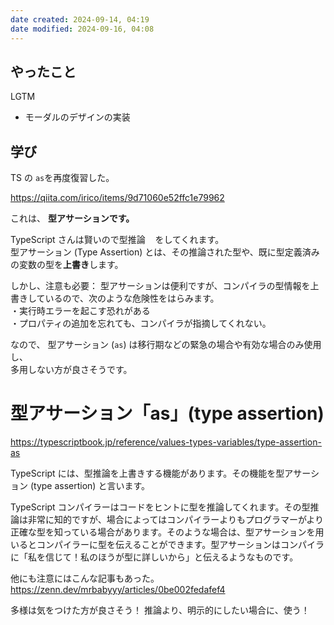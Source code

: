 ```yaml
---
date created: 2024-09-14, 04:19
date modified: 2024-09-16, 04:08
---
```


## やったこと

LGTM

- モーダルのデザインの実装

## 学び

TS の `as`を再度復習した。

https://qiita.com/irico/items/9d71060e52ffc1e79962

これは、
**型アサーションです。**

TypeScript さんは賢いので型推論    をしてくれます。  
型アサーション (Type Assertion) とは、その推論された型や、既に型定義済みの変数の型を**上書き**します。

しかし、注意も必要：
型アサーションは便利ですが、コンパイラの型情報を上書きしているので、次のような危険性をはらみます。  
・実行時エラーを起こす恐れがある  
・プロパティの追加を忘れても、コンパイラが指摘してくれない。

なので、
型アサーション (`as`) は移行期などの緊急の場合や有効な場合のみ使用し、  
多用しない方が良さそうです。

# 型アサーション「as」(type assertion)

https://typescriptbook.jp/reference/values-types-variables/type-assertion-as

TypeScript には、型推論を上書きする機能があります。その機能を型アサーション (type assertion) と言います。

TypeScript コンパイラーはコードをヒントに型を推論してくれます。その型推論は非常に知的ですが、場合によってはコンパイラーよりもプログラマーがより正確な型を知っている場合があります。そのような場合は、型アサーションを用いるとコンパイラーに型を伝えることができます。型アサーションはコンパイラに「私を信じて！私のほうが型に詳しいから」と伝えるようなものです。

他にも注意にはこんな記事もあった。
https://zenn.dev/mrbabyyy/articles/0be002fedafef4

多様は気をつけた方が良さそう！
推論より、明示的にしたい場合に、使う！
